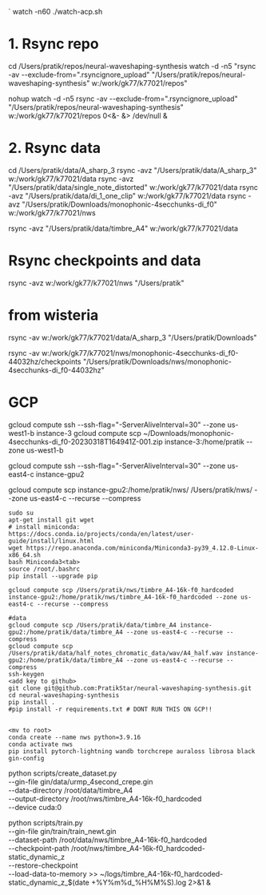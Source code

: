 
`
watch -n60 ./watch-acp.sh

# 1. Rsync repo
cd /Users/pratik/repos/neural-waveshaping-synthesis
watch -d -n5 "rsync -av --exclude-from=\".rsyncignore_upload\" \"/Users/pratik/repos/neural-waveshaping-synthesis\" w:/work/gk77/k77021/repos"

nohup watch -d -n5 rsync -av --exclude-from=".rsyncignore_upload" "/Users/pratik/repos/neural-waveshaping-synthesis" w:/work/gk77/k77021/repos 0<&- &> /dev/null &

# 2. Rsync data
cd /Users/pratik/data/A_sharp_3
rsync -avz "/Users/pratik/data/A_sharp_3" w:/work/gk77/k77021/data
rsync -avz "/Users/pratik/data/single_note_distorted" w:/work/gk77/k77021/data
rsync -avz "/Users/pratik/data/di_1_one_clip" w:/work/gk77/k77021/data
rsync -avz "/Users/pratik/Downloads/monophonic-4secchunks-di_f0" w:/work/gk77/k77021/nws

rsync -avz "/Users/pratik/data/timbre_A4" w:/work/gk77/k77021/data

# Rsync checkpoints and data
rsync -avz w:/work/gk77/k77021/nws "/Users/pratik"

# from wisteria
rsync -av w:/work/gk77/k77021/data/A_sharp_3 "/Users/pratik/Downloads"

rsync -av w:/work/gk77/k77021/nws/monophonic-4secchunks-di_f0-44032hz/checkpoints "/Users/pratik/Downloads/nws/monophonic-4secchunks-di_f0-44032hz" 




# GCP
gcloud compute ssh --ssh-flag="-ServerAliveInterval=30" --zone us-west1-b instance-3
gcloud compute scp ~/Downloads/monophonic-4secchunks-di_f0-20230318T164941Z-001.zip instance-3:/home/pratik --zone us-west1-b

gcloud compute ssh --ssh-flag="-ServerAliveInterval=30" --zone us-east4-c instance-gpu2

gcloud compute scp instance-gpu2:/home/pratik/nws/ /Users/pratik/nws/ --zone us-east4-c --recurse --compress



```shell
sudo su
apt-get install git wget
# install miniconda: https://docs.conda.io/projects/conda/en/latest/user-guide/install/linux.html
wget https://repo.anaconda.com/miniconda/Miniconda3-py39_4.12.0-Linux-x86_64.sh
bash Miniconda3<tab>
source /root/.bashrc
pip install --upgrade pip

gcloud compute scp /Users/pratik/nws/timbre_A4-16k-f0_hardcoded instance-gpu2:/home/pratik/nws/timbre_A4-16k-f0_hardcoded --zone us-east4-c --recurse --compress

#data
gcloud compute scp /Users/pratik/data/timbre_A4 instance-gpu2:/home/pratik/data/timbre_A4 --zone us-east4-c --recurse --compress
gcloud compute scp /Users/pratik/data/half_notes_chromatic_data/wav/A4_half.wav instance-gpu2:/home/pratik/data/timbre_A4 --zone us-east4-c --recurse --compress
ssh-keygen
<add key to github>
git clone git@github.com:PratikStar/neural-waveshaping-synthesis.git
cd neural-waveshaping-synthesis
pip install .
#pip install -r requirements.txt # DONT RUN THIS ON GCP!!


<mv to root>
conda create --name nws python=3.9.16
conda activate nws
pip install pytorch-lightning wandb torchcrepe auraloss librosa black gin-config
```

python scripts/create_dataset.py \
--gin-file gin/data/urmp_4second_crepe.gin \
--data-directory /root/data/timbre_A4 \
--output-directory /root/nws/timbre_A4-16k-f0_hardcoded \
--device cuda:0

python scripts/train.py \
--gin-file gin/train/train_newt.gin \
--dataset-path /root/data/nws/timbre_A4-16k-f0_hardcoded \
--checkpoint-path /root/nws/timbre_A4-16k-f0_hardcoded-static_dynamic_z \
--restore-checkpoint \
--load-data-to-memory  >> ~/logs/timbre_A4-16k-f0_hardcoded-static_dynamic_z_$(date +%Y%m%d_%H%M%S).log 2>&1 &
